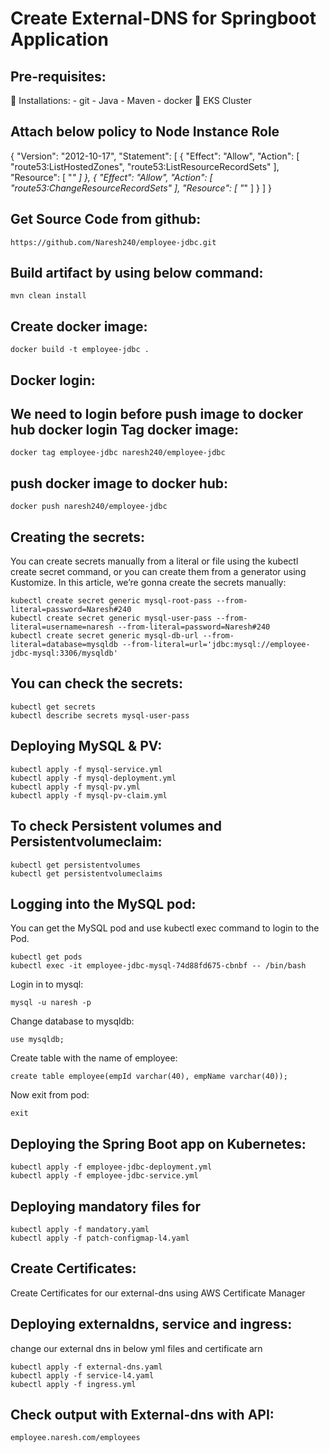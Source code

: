 # Create External-DNS for Springboot Application

Pre-requisites:
-------

  Installations:
      -	git
      -	Java
      -	Maven
      -	docker
  EKS Cluster

Attach below policy to Node Instance Role
-----------

{
    "Version": "2012-10-17",
    "Statement": [
        {
            "Effect": "Allow",
            "Action": [
                "route53:ListHostedZones",
                "route53:ListResourceRecordSets"
            ],
            "Resource": [
                "*"
            ]
        },
        {
            "Effect": "Allow",
            "Action": [
                "route53:ChangeResourceRecordSets"
            ],
            "Resource": [
                "*"
            ]
        }
    ]
}

Get Source Code from github:
---------------
	https://github.com/Naresh240/employee-jdbc.git
Build artifact by using below command:
----------------
	mvn clean install
Create docker image:
----------
	docker build -t employee-jdbc .
Docker login:
-----------
We need to login before push image to docker hub
	docker login 
Tag docker image:
--------
	docker tag employee-jdbc naresh240/employee-jdbc
push docker image to docker hub:
---------
	docker push naresh240/employee-jdbc
Creating the secrets:
---------
You can create secrets manually from a literal or file using the kubectl create secret command, or you can create them from a generator using Kustomize.
In this article, we’re gonna create the secrets manually:

	kubectl create secret generic mysql-root-pass --from-literal=password=Naresh#240
	kubectl create secret generic mysql-user-pass --from-literal=username=naresh --from-literal=password=Naresh#240
	kubectl create secret generic mysql-db-url --from-literal=database=mysqldb --from-literal=url='jdbc:mysql://employee-jdbc-mysql:3306/mysqldb'
You can check the secrets:
------------
	kubectl get secrets
	kubectl describe secrets mysql-user-pass
Deploying MySQL & PV:
-----------
	kubectl apply -f mysql-service.yml
	kubectl apply -f mysql-deployment.yml
	kubectl apply -f mysql-pv.yml
	kubectl apply -f mysql-pv-claim.yml
To check Persistent volumes and Persistentvolumeclaim:
--------------
	kubectl get persistentvolumes
	kubectl get persistentvolumeclaims
Logging into the MySQL pod:
--------------
You can get the MySQL pod and use kubectl exec command to login to the Pod.

	kubectl get pods
	kubectl exec -it employee-jdbc-mysql-74d88fd675-cbnbf -- /bin/bash
Login in to mysql:

	mysql -u naresh -p
Change database to mysqldb:

	use mysqldb;
Create table with the name of employee:

	create table employee(empId varchar(40), empName varchar(40));
Now exit from pod:

	exit
Deploying the Spring Boot app on Kubernetes:
----------------
	kubectl apply -f employee-jdbc-deployment.yml
	kubectl apply -f employee-jdbc-service.yml
Deploying mandatory files for 
----------
	kubectl apply -f mandatory.yaml
	kubectl apply -f patch-configmap-l4.yaml
Create Certificates:
-------------
Create Certificates for our external-dns using AWS Certificate Manager

Deploying externaldns, service and ingress:
----------
change our external dns in below yml files and certificate arn

	kubectl apply -f external-dns.yaml
	kubectl apply -f service-l4.yaml
	kubectl apply -f ingress.yml
Check output with External-dns with API:
----------------
	employee.naresh.com/employees


